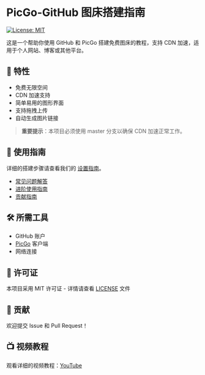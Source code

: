 # PicGo-GitHub 图床搭建指南

[![License: MIT](https://img.shields.io/badge/License-MIT-yellow.svg)](https://opensource.org/licenses/MIT)

这是一个帮助你使用 GitHub 和 PicGo 搭建免费图床的教程，支持 CDN 加速，适用于个人网站、博客或其他平台。

## 🚀 特性

- 免费无限空间
- CDN 加速支持
- 简单易用的图形界面
- 支持拖拽上传
- 自动生成图片链接

> **重要提示**：本项目必须使用 master 分支以确保 CDN 加速正常工作。

## 📖 使用指南

详细的搭建步骤请查看我们的 [设置指南](docs/setup-guide.md)。

- [常见问题解答](docs/FAQ.md)
- [进阶使用指南](docs/advanced-guide.md)
- [贡献指南](CONTRIBUTING.md)

## 🛠️ 所需工具

- GitHub 账户
- [PicGo](https://github.com/Molunerfinn/PicGo) 客户端
- 网络连接

## 📝 许可证

本项目采用 MIT 许可证 - 详情请查看 [LICENSE](LICENSE) 文件

## 🤝 贡献

欢迎提交 Issue 和 Pull Request！

## 📺 视频教程

观看详细的视频教程：[YouTube](https://www.youtube.com/watch?v=dg9igIqC0D4)
